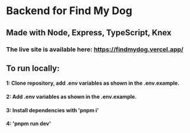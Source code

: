 
# Backend for Find My Dog
## Made with Node, Express, TypeScript, Knex 
### The live site is available here: https://findmydog.vercel.app/

## To run locally: 
#### 1: Clone repository, add .env variables as shown in the .env.example. 
#### 2: Add .env variables as shown in the .env.example. 
#### 3: Install dependencies with 'pnpm i'
#### 4: 'pnpm run dev'

